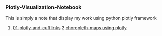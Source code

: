 ### Plotly-Visualization-Notebook


This is simply a note that display my work using python plotly framework

1. [01-plotly-and-cufflinks](https://jovian.ai/chukypedro15/01-plotly-and-cufflinks)
2.[choropleth-maps using plotly](https://jovian.ai/chukypedro15/01-choropleth-maps)
